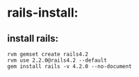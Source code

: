 # rails-install:

## install rails:
```shell
rvm gemset create rails4.2
rvm use 2.2.0@rails4.2 --default
gem install rails -v 4.2.0 --no-document
```